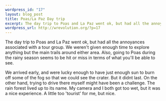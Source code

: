 ```yaml
--- 
wordpress_id: "17"
layout: blog_post
title: Poas/La Paz Day trip
excerpt: The day trip to Poas and La Paz went ok, but had all the annoyances associated with a tour group. We weren't given enough time to explore anything but the main trails around either area.
wordpress_url: http://wrevolution.org/?p=17
---
```

The day trip to Poas and La Paz went ok, but had all the annoyances associated with a tour group. We weren't given enough time to explore anything but the main trails around either area. Also, going to Poas during the rainy season seems to be hit or miss in terms of what you'll be able to see.

We arrived early, and were lucky enough to have just enough sun to burn off some of the fog so that we could see the crater. But it didnt last. On the other hand, trying to drive there myself might have been a challenge. The rain forest lived up to its name. My camera and I both got too wet, but it was a nice experience. A little too 'tourist' for me, but nice.
